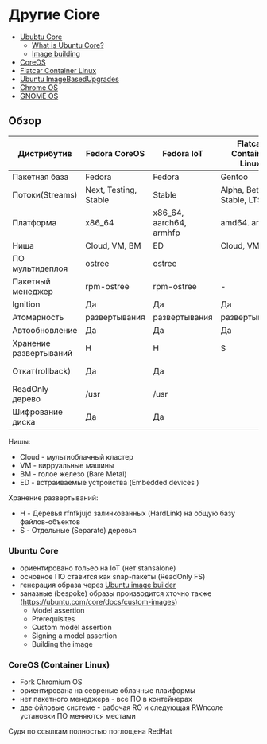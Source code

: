 # Другие Ciore

- [Ububtu Core](https://ubuntu.com/core)
  * [What is Ubuntu Core?](https://ubuntu.com/core/docs/what-is-ubuntu-core)
  * [Image building](https://ubuntu.com/core/docs/image-building)
- [CoreOS](https://ru.wikipedia.org/wiki/CoreOS)
- [Flatcar Container Linux](https://kinvolk.io/flatcar-container-linux/)
- [Ubuntu ImageBasedUpgrades](https://wiki.ubuntu.com/ImageBasedUpgrades)
- [Chrome OS](https://ru.wikipedia.org/wiki/Chrome_OS)
- [GNOME OS](https://wiki.gnome.org/action/show//GnomeOS?action=show&redirect=Projects%2FGnomeContinuous)

## Обзор

Дистрибутив | Fedora CoreOS | Fedora IoT | Flatcar Container Linux | Ubuntu Core 
------------|---------------|------------|-------------------------|-------------
Пакетная база | Fedora      | Fedora     | Gentoo                  | Ubuntu 
Потоки(Streams) | Next, Testing, Stable |  Stable | Alpha, Beta, Stable, LTS
Платформа   | x86_64 | x86_64, aarch64, armhfp | amd64. arm64      | amd64. arm64
Ниша | Cloud, VM, BM        |  ED         |   Cloud, VM, BM        | ED
ПО мультидеплоя | ostree    | ostree      |                        | snap
Пакетный менеджер | rpm-ostree | rpm-ostree | -                    | Snappy 
Ignition    |  Да           | Да          | Да                     | Нет
Атомарность | развертывания | развертывания | развертывания        | Ядро?
Автообновление | Да         | Да          | Да                     | 
Хранение развертываний | H  | H           | S 
Откат(rollback) | Да         | Да          |                       | только ядро
ReadOnly дерево | /usr      | /usr        |
Шифрование диска |  Да      |  Да         |                        | Да


Нишы:
- Cloud - мультиоблачный кластер
- VM - вирруальные машины
- BM - голое железо (Bare Metal)
- ED - встраиваемые устройства (Embedded devices )

Хранение развертываний:
- H - Деревья rfnfkjujd залинкованных (HardLink) на общую базу файлов-объектов
- S - Отдельные (Separate) деревья

### Ubuntu Core

- ориентировано тольео на IoT (нет stansalone)
- основное ПО ставится как snap-пакеты (ReadOnly FS)
- генерация образа через [Ubuntu image builder](https://github.com/CanonicalLtd/ubuntu-image)
- заназные (bespoke) образы производится хточно также (https://ubuntu.com/core/docs/custom-images) 
  *  Model assertion
  *  Prerequisites
  *  Custom model assertion
  *  Signing a model assertion
  *  Building the image

### CoreOS (Container Linux)
- Fork Chromium OS
- ориентирована на севреные облачные плаиформы
- нет пакетного менеджера - все ПО в контейнерах
- две фйловые системе - рабочая RO и  следующая RWпсоле установки ПО меняются местами

Судя по ссылкам полностью поглощена RedHat
